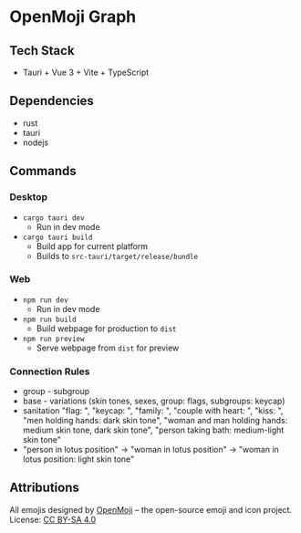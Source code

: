 # OpenMoji Graph

## Tech Stack
- Tauri + Vue 3 + Vite + TypeScript

## Dependencies

- rust
- tauri
- nodejs


## Commands

### Desktop
- `cargo tauri dev`
    - Run in dev mode
- `cargo tauri build`
    - Build app for current platform
    - Builds to `src-tauri/target/release/bundle`

### Web

- `npm run dev`
    - Run in dev mode
- `npm run build` 
    - Build webpage for production to `dist`
- `npm run preview`
    - Serve webpage from `dist` for preview



### Connection Rules

- group - subgroup
- base - variations (skin tones, sexes, group: flags, subgroups: keycap)
- sanitation "flag: ", "keycap: ", "family: ", "couple with heart: ", "kiss: ", "men holding hands: dark skin tone", "woman and man holding hands: medium skin tone, dark skin tone", "person taking bath: medium-light skin tone"
- "person in lotus position" -> "woman in lotus position" -> "woman in lotus position: light skin tone"

## Attributions

All emojis designed by [OpenMoji](https://openmoji.org/) – the open-source emoji and icon project. License: [CC BY-SA 4.0](https://creativecommons.org/licenses/by-sa/4.0/#)